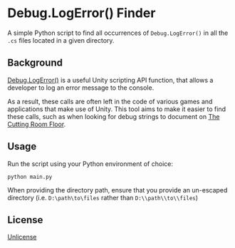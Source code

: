 # Debug.LogError() Finder
A simple Python script to find all occurrences of `Debug.LogError()` in all the `.cs` files located in a given directory.

## Background 
[Debug.LogError()](https://docs.unity3d.com/ScriptReference/Debug.LogError.html) is a useful Unity scripting API function, that allows a developer to log an error message to the console. 

As a result, these calls are often left in the code of various games and applications that make use of Unity. This tool aims to make it easier to find these calls, such as when looking for debug strings to document on [The Cutting Room Floor](https://tcrf.net/).

## Usage
Run the script using your Python environment of choice:

```
python main.py
```

When providing the directory path, ensure that you provide an un-escaped directory (i.e. `D:\path\to\files` rather than `D:\\path\\to\\files`)

## License
[Unlicense](https://choosealicense.com/licenses/unlicense/)
